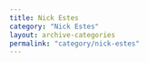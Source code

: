 ```yaml
---
title: Nick Estes
category: "Nick Estes"
layout: archive-categories
permalink: "category/nick-estes"
---
```


